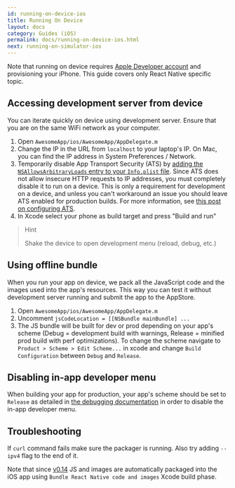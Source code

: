 ```yaml
---
id: running-on-device-ios
title: Running On Device
layout: docs
category: Guides (iOS)
permalink: docs/running-on-device-ios.html
next: running-on-simulator-ios
---
```


Note that running on device requires [Apple Developer account](https://developer.apple.com/register) and provisioning your iPhone. This guide covers only React Native specific topic.

## Accessing development server from device

You can iterate quickly on device using development server. Ensure that you are on the same WiFi network as your computer.

1. Open `AwesomeApp/ios/AwesomeApp/AppDelegate.m`
2. Change the IP in the URL from `localhost` to your laptop's IP. On Mac, you can find the IP address in System Preferences / Network.
3. Temporarily disable App Transport Security (ATS) by [adding the `NSAllowsArbitraryLoads` entry to your `Info.plist` file][gpl]. Since ATS does not allow insecure HTTP requests to IP addresses, you must completely disable it to run on a device. This is only a requirement for development on a device, and unless you can't workaround an issue you should leave ATS enabled for production builds. For more information, see [this post on configuring ATS][bats].
4. In Xcode select your phone as build target and press "Build and run"

[gpl]: https://gist.github.com/andrewsardone/91797ff9923b9ac6ea64
[bats]: http://ste.vn/2015/06/10/configuring-app-transport-security-ios-9-osx-10-11/

> Hint
>
> Shake the device to open development menu (reload, debug, etc.)

## Using offline bundle

When you run your app on device, we pack all the JavaScript code and the images used into the app's resources. This way you can test it without development server running and submit the app to the AppStore.

1. Open `AwesomeApp/ios/AwesomeApp/AppDelegate.m`
2. Uncomment `jsCodeLocation = [[NSBundle mainBundle] ...`
3. The JS bundle will be built for dev or prod depending on your app's scheme (Debug = development build with warnings, Release = minified prod build with perf optimizations). To change the scheme navigate to `Product > Scheme > Edit Scheme...` in xcode and change `Build Configuration` between `Debug` and `Release`.

## Disabling in-app developer menu

When building your app for production, your app's scheme should be set to `Release` as detailed in [the debugging documentation](docs/debugging.html#debugging-react-native-apps) in order to disable the in-app developer menu.

## Troubleshooting

If `curl` command fails make sure the packager is running. Also try adding `--ipv4` flag to the end of it.

Note that since [v0.14](https://github.com/facebook/react-native/releases/tag/0.14.0) JS and images are automatically packaged into the iOS app using `Bundle React Native code and images` Xcode build phase.
